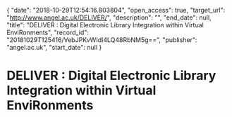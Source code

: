 {
  "date": "2018-10-29T12:54:16.803804", 
  "open_access": true, 
  "target_url": "http://www.angel.ac.uk/DELIVER/", 
  "description": "", 
  "end_date": null, 
  "title": "DELIVER : Digital Electronic Library Integration within Virtual EnviRonments", 
  "record_id": "20181029T125416/VebJPKvWIdI4LQ48RbNM5g==", 
  "publisher": "angel.ac.uk", 
  "start_date": null
}

# DELIVER : Digital Electronic Library Integration within Virtual EnviRonments

